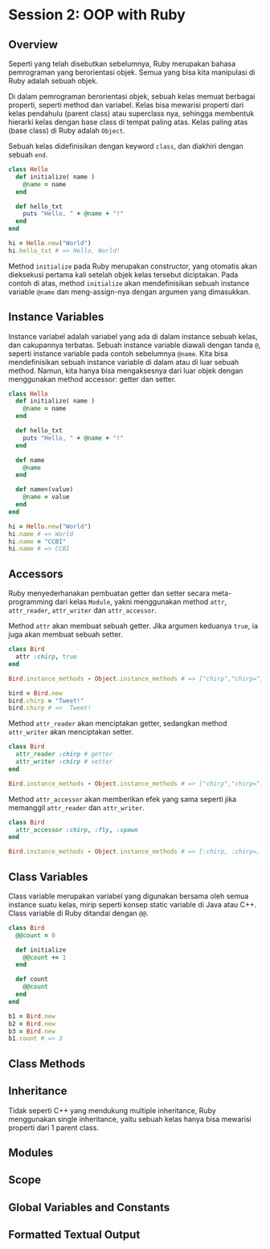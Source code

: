 # Session 2: OOP with Ruby

## Overview

Seperti yang telah disebutkan sebelumnya, Ruby merupakan bahasa pemrograman yang berorientasi objek. Semua yang bisa kita manipulasi di Ruby adalah sebuah objek. 

Di dalam pemrograman berorientasi objek, sebuah kelas memuat berbagai properti, seperti method dan variabel. Kelas bisa mewarisi properti dari kelas pendahulu (parent class) atau superclass nya, sehingga membentuk hierarki kelas dengan base class di tempat paling atas. Kelas paling atas (base class) di Ruby adalah `Object`. 

Sebuah kelas didefinisikan dengan keyword `class`, dan diakhiri dengan sebuah `end`.

```ruby
class Hello
  def initialize( name ) 
    @name = name
  end

  def hello_txt
    puts "Hello, " + @name + "!"
  end
end

hi = Hello.new("World")
hi.hello_txt # => Hello, World!
```

Method `initialize` pada Ruby merupakan constructor, yang otomatis akan dieksekusi pertama kali setelah objek kelas tersebut diciptakan. Pada contoh di atas, method `initialize` akan mendefinisikan sebuah instance variable `@name` dan meng-assign-nya dengan argumen yang dimasukkan.


## Instance Variables

Instance variabel adalah variabel yang ada di dalam instance sebuah kelas, dan cakupannya terbatas. Sebuah instance variable diawali dengan tanda `@`, seperti instance variable pada contoh sebelumnya `@name`. Kita bisa mendefinisikan sebuah instance variable di dalam atau di luar sebuah method. Namun, kita hanya bisa mengaksesnya dari luar objek dengan menggunakan method accessor: getter dan setter.

```ruby
class Hello
  def initialize( name ) 
    @name = name
  end

  def hello_txt
    puts "Hello, " + @name + "!"
  end

  def name
    @name
  end

  def name=(value)
    @name = value
  end
end

hi = Hello.new("World")
hi.name # => World
hi.name = "CCBI"
hi.name # => CCBI
```


## Accessors

Ruby menyederhanakan pembuatan getter dan setter secara meta-programming dari kelas `Module`, yakni menggunakan method `attr`, `attr_reader`, `attr_writer` dan `attr_accessor`.

Method `attr` akan membuat sebuah getter. Jika argumen keduanya `true`, ia juga akan membuat sebuah setter.

```ruby
class Bird
  attr :chirp, true
end

Bird.instance_methods - Object.instance_methods # => ["chirp","chirp="]

bird = Bird.new
bird.chirp = "Tweet!"
bird.chirp # =>  Tweet!
```

Method `attr_reader` akan menciptakan getter, sedangkan method `attr_writer` akan menciptakan setter.

```ruby
class Bird
  attr_reader :chirp # getter
  attr_writer :chirp # setter
end

Bird.instance_methods - Object.instance_methods # => ["chirp","chirp="]
```

Method `attr_accessor` akan memberikan efek yang sama seperti jika memanggil `attr_reader` dan `attr_writer`.

```ruby
class Bird
  attr_accessor :chirp, :fly, :spawn
end

Bird.instance_methods - Object.instance_methods # => [:chirp, :chirp=, :fly, :fly=, :spawn, :spawn=]
```


## Class Variables

Class variable merupakan variabel yang digunakan bersama oleh semua instance suatu kelas, mirip seperti konsep static variable di Java atau C++. Class variable di Ruby ditandai dengan `@@`.

```ruby
class Bird
  @@count = 0

  def initialize
    @@count += 1
  end

  def count
    @@count
  end
end

b1 = Bird.new
b2 = Bird.new
b3 = Bird.new
b1.count # => 3
```


## Class Methods


## Inheritance

Tidak seperti C++ yang mendukung multiple inheritance, Ruby menggunakan single inheritance, yaitu sebuah kelas hanya bisa mewarisi properti dari 1 parent class. 


## Modules


## Scope


## Global Variables and Constants


## Formatted Textual Output


